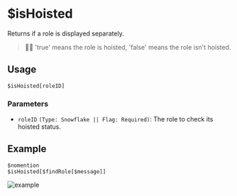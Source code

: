 # $isHoisted
Returns if a role is displayed separately.
> 🧙‍♂️ 'true' means the role is hoisted, 'false' means the role isn't hoisted.

## Usage
```
$isHoisted[roleID]
```

### Parameters
- `roleID` `(Type: Snowflake || Flag: Required)`: The role to check its hoisted status.

## Example
```
$nomention
$isHoisted[$findRole[$message]]
```

![example](https://user-images.githubusercontent.com/69215413/126853587-2be4d152-7254-4424-9fa0-5ab1d93837f7.png)
